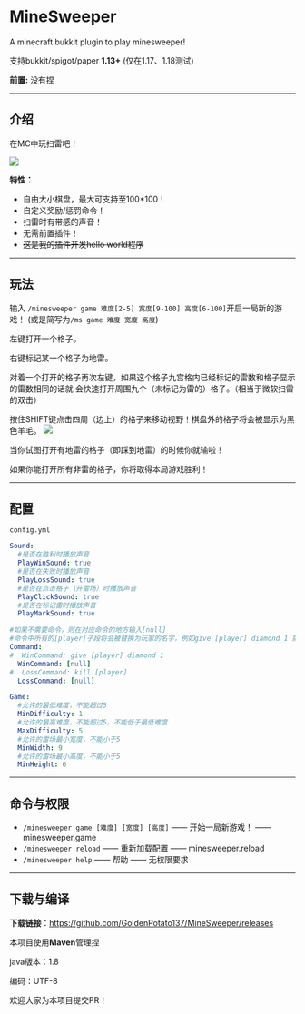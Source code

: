 # MineSweeper
A minecraft bukkit plugin to play minesweeper!

支持bukkit/spigot/paper **1.13+** (仅在1.17、1.18测试)

**前置:** 没有捏

---
## 介绍
在MC中玩扫雷吧！

![](https://i.bmp.ovh/imgs/2022/06/28/03a1c63e330ce1c7.png)

**特性：**
* 自由大小棋盘，最大可支持至100*100！
* 自定义奖励/惩罚命令！
* 扫雷时有带感的声音！
* 无需前置插件！
* ~~这是我的插件开发hello world程序~~

---
## 玩法
输入
```/minesweeper game 难度[2-5] 宽度[9-100] 高度[6-100]```开启一局新的游戏！
(或是简写为```/ms game 难度 宽度 高度```)

左键打开一个格子。

右键标记某一个格子为地雷。

对着一个打开的格子再次左键，如果这个格子九宫格内已经标记的雷数和格子显示的雷数相同的话就
会快速打开周围九个（未标记为雷的）格子。（相当于微软扫雷的双击）

按住SHIFT键点击四周（边上）的格子来移动视野！棋盘外的格子将会被显示为黑色羊毛。
![](https://i.bmp.ovh/imgs/2022/06/28/fcc2b13d3b14d664.png)

当你试图打开有地雷的格子（即踩到地雷）的时候你就输啦！

如果你能打开所有非雷的格子，你将取得本局游戏胜利！

---
## 配置
```config.yml```
```yaml
Sound:
  #是否在胜利时播放声音
  PlayWinSound: true
  #是否在失败时播放声音
  PlayLossSound: true
  #是否在点击格子（开雷场）时播放声音
  PlayClickSound: true
  #是否在标记雷时播放声音
  PlayMarkSound: true

#如果不需要命令，则在对应命令的地方输入[null]
#命令中所有的[player]子段将会被替换为玩家的名字，例如give [player] diamond 1 就是给予对应的玩家一颗钻石
Command:
#  WinCommand: give [player] diamond 1
  WinCommand: [null]
#  LossCommand: kill [player]
  LossCommand: [null]

Game:
  #允许的最低难度，不能超过5
  MinDifficulty: 1
  #允许的最高难度，不能超过5，不能低于最低难度
  MaxDifficulty: 5
  #允许的雷场最小宽度，不能小于5
  MinWidth: 9
  #允许的雷场最小高度，不能小于5
  MinHeight: 6
```

---
## 命令与权限
* ```/minesweeper game [难度] [宽度] [高度]``` —— 开始一局新游戏！ —— minesweeper.game
* ```/minesweeper reload``` —— 重新加载配置 —— minesweeper.reload
* ```/minesweeper help``` —— 帮助 —— 无权限要求

---
## 下载与编译
**下载链接**：https://github.com/GoldenPotato137/MineSweeper/releases

本项目使用**Maven**管理捏

java版本：1.8

编码：UTF-8

欢迎大家为本项目提交PR！